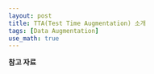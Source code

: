 ```yaml
---
layout: post
title: TTA(Test Time Augmentation) 소개
tags: [Data Augmentation]
use_math: true
---
```




**참고 자료**

